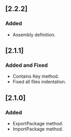 ## [2.2.2]

### Added

- Assembly definition.

## [2.1.1]

### Added and Fixed

- Contains Key method.
- Fixed all files indentation.

## [2.1.0]
### Added
- ExportPackage method.
- ImportPackage method.
